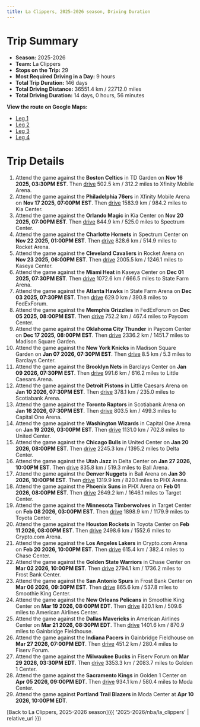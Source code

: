 ```yaml
---
title: La Clippers, 2025-2026 season, Driving Duration
---
```


# Trip Summary
- **Season:** 2025-2026
- **Team:** La Clippers
- **Stops on the Trip:** 29
- **Most Required Driving in a Day:** 9 hours
- **Total Trip Duration:** 146 days
- **Total Driving Distance:** 36551.4 km / 22712.0 miles
- **Total Driving Duration:** 14 days, 0 hours, 56 minutes

**View the route on Google Maps:**
- [Leg 1](https://www.google.com/maps/dir/TD+Garden+Boston+MA/Xfinity+Mobile+Arena+Philadelphia+PA/Kia+Center+Orlando+FL/Spectrum+Center+Charlotte+NC/Rocket+Arena+Cleveland+OH/Kaseya+Center+Miami+FL/State+Farm+Arena+Atlanta+GA/FedExForum+Memphis+TN/Paycom+Center+Oklahoma+City+OK/Madison+Square+Garden+New+York+NY)
- [Leg 2](https://www.google.com/maps/dir/Madison+Square+Garden+New+York+NY/Barclays+Center+Brooklyn+NY/Little+Caesars+Arena+Detroit+MI/Scotiabank+Arena+Toronto+ON/Capital+One+Arena+Washington+DC/United+Center+Chicago+IL/Delta+Center+Salt+Lake+City+UT/Ball+Arena+Denver+CO/PHX+Arena+Phoenix+AZ/Target+Center+Minneapolis+MN)
- [Leg 3](https://www.google.com/maps/dir/Target+Center+Minneapolis+MN/Toyota+Center+Houston+TX/Crypto.com+Arena+Los+Angeles+CA/Chase+Center+San+Francisco+CA/Frost+Bank+Center+San+Antonio+TX/Smoothie+King+Center+New+Orleans+LA/American+Airlines+Center+Dallas+TX/Gainbridge+Fieldhouse+Indianapolis+IN/Fiserv+Forum+Milwaukee+WI/Golden+1+Center+Sacramento+CA)
- [Leg 4](https://www.google.com/maps/dir/Golden+1+Center+Sacramento+CA/Moda+Center+Portland+OR)

# Trip Details
1. Attend the game against the **Boston Celtics** in TD Garden on **Nov 16 2025, 03:30PM EST**. Then [drive](https://www.google.com/maps/dir/TD+Garden+Boston+MA/Xfinity+Mobile+Arena+Philadelphia+PA) 502.5 km / 312.2 miles to Xfinity Mobile Arena.
2. Attend the game against the **Philadelphia 76ers** in Xfinity Mobile Arena on **Nov 17 2025, 07:00PM EST**. Then [drive](https://www.google.com/maps/dir/Xfinity+Mobile+Arena+Philadelphia+PA/Kia+Center+Orlando+FL) 1583.9 km / 984.2 miles to Kia Center.
3. Attend the game against the **Orlando Magic** in Kia Center on **Nov 20 2025, 07:00PM EST**. Then [drive](https://www.google.com/maps/dir/Kia+Center+Orlando+FL/Spectrum+Center+Charlotte+NC) 844.9 km / 525.0 miles to Spectrum Center.
4. Attend the game against the **Charlotte Hornets** in Spectrum Center on **Nov 22 2025, 01:00PM EST**. Then [drive](https://www.google.com/maps/dir/Spectrum+Center+Charlotte+NC/Rocket+Arena+Cleveland+OH) 828.6 km / 514.9 miles to Rocket Arena.
5. Attend the game against the **Cleveland Cavaliers** in Rocket Arena on **Nov 23 2025, 06:00PM EST**. Then [drive](https://www.google.com/maps/dir/Rocket+Arena+Cleveland+OH/Kaseya+Center+Miami+FL) 2005.5 km / 1246.1 miles to Kaseya Center.
6. Attend the game against the **Miami Heat** in Kaseya Center on **Dec 01 2025, 07:30PM EST**. Then [drive](https://www.google.com/maps/dir/Kaseya+Center+Miami+FL/State+Farm+Arena+Atlanta+GA) 1072.6 km / 666.5 miles to State Farm Arena.
7. Attend the game against the **Atlanta Hawks** in State Farm Arena on **Dec 03 2025, 07:30PM EST**. Then [drive](https://www.google.com/maps/dir/State+Farm+Arena+Atlanta+GA/FedExForum+Memphis+TN) 629.0 km / 390.8 miles to FedExForum.
8. Attend the game against the **Memphis Grizzlies** in FedExForum on **Dec 05 2025, 08:00PM EST**. Then [drive](https://www.google.com/maps/dir/FedExForum+Memphis+TN/Paycom+Center+Oklahoma+City+OK) 752.2 km / 467.4 miles to Paycom Center.
9. Attend the game against the **Oklahoma City Thunder** in Paycom Center on **Dec 17 2025, 08:00PM EST**. Then [drive](https://www.google.com/maps/dir/Paycom+Center+Oklahoma+City+OK/Madison+Square+Garden+New+York+NY) 2336.2 km / 1451.7 miles to Madison Square Garden.
10. Attend the game against the **New York Knicks** in Madison Square Garden on **Jan 07 2026, 07:30PM EST**. Then [drive](https://www.google.com/maps/dir/Madison+Square+Garden+New+York+NY/Barclays+Center+Brooklyn+NY) 8.5 km / 5.3 miles to Barclays Center.
11. Attend the game against the **Brooklyn Nets** in Barclays Center on **Jan 09 2026, 07:30PM EST**. Then [drive](https://www.google.com/maps/dir/Barclays+Center+Brooklyn+NY/Little+Caesars+Arena+Detroit+MI) 991.6 km / 616.2 miles to Little Caesars Arena.
12. Attend the game against the **Detroit Pistons** in Little Caesars Arena on **Jan 10 2026, 07:30PM EST**. Then [drive](https://www.google.com/maps/dir/Little+Caesars+Arena+Detroit+MI/Scotiabank+Arena+Toronto+ON) 378.1 km / 235.0 miles to Scotiabank Arena.
13. Attend the game against the **Toronto Raptors** in Scotiabank Arena on **Jan 16 2026, 07:30PM EST**. Then [drive](https://www.google.com/maps/dir/Scotiabank+Arena+Toronto+ON/Capital+One+Arena+Washington+DC) 803.5 km / 499.3 miles to Capital One Arena.
14. Attend the game against the **Washington Wizards** in Capital One Arena on **Jan 19 2026, 03:00PM EST**. Then [drive](https://www.google.com/maps/dir/Capital+One+Arena+Washington+DC/United+Center+Chicago+IL) 1131.0 km / 702.8 miles to United Center.
15. Attend the game against the **Chicago Bulls** in United Center on **Jan 20 2026, 08:00PM EST**. Then [drive](https://www.google.com/maps/dir/United+Center+Chicago+IL/Delta+Center+Salt+Lake+City+UT) 2245.3 km / 1395.2 miles to Delta Center.
16. Attend the game against the **Utah Jazz** in Delta Center on **Jan 27 2026, 10:00PM EST**. Then [drive](https://www.google.com/maps/dir/Delta+Center+Salt+Lake+City+UT/Ball+Arena+Denver+CO) 835.8 km / 519.3 miles to Ball Arena.
17. Attend the game against the **Denver Nuggets** in Ball Arena on **Jan 30 2026, 10:00PM EST**. Then [drive](https://www.google.com/maps/dir/Ball+Arena+Denver+CO/PHX+Arena+Phoenix+AZ) 1319.9 km / 820.1 miles to PHX Arena.
18. Attend the game against the **Phoenix Suns** in PHX Arena on **Feb 01 2026, 08:00PM EST**. Then [drive](https://www.google.com/maps/dir/PHX+Arena+Phoenix+AZ/Target+Center+Minneapolis+MN) 2649.2 km / 1646.1 miles to Target Center.
19. Attend the game against the **Minnesota Timberwolves** in Target Center on **Feb 08 2026, 03:00PM EST**. Then [drive](https://www.google.com/maps/dir/Target+Center+Minneapolis+MN/Toyota+Center+Houston+TX) 1898.9 km / 1179.9 miles to Toyota Center.
20. Attend the game against the **Houston Rockets** in Toyota Center on **Feb 11 2026, 08:00PM EST**. Then [drive](https://www.google.com/maps/dir/Toyota+Center+Houston+TX/Crypto.com+Arena+Los+Angeles+CA) 2498.6 km / 1552.6 miles to Crypto.com Arena.
21. Attend the game against the **Los Angeles Lakers** in Crypto.com Arena on **Feb 20 2026, 10:00PM EST**. Then [drive](https://www.google.com/maps/dir/Crypto.com+Arena+Los+Angeles+CA/Chase+Center+San+Francisco+CA) 615.4 km / 382.4 miles to Chase Center.
22. Attend the game against the **Golden State Warriors** in Chase Center on **Mar 02 2026, 10:00PM EST**. Then [drive](https://www.google.com/maps/dir/Chase+Center+San+Francisco+CA/Frost+Bank+Center+San+Antonio+TX) 2794.1 km / 1736.2 miles to Frost Bank Center.
23. Attend the game against the **San Antonio Spurs** in Frost Bank Center on **Mar 06 2026, 09:30PM EST**. Then [drive](https://www.google.com/maps/dir/Frost+Bank+Center+San+Antonio+TX/Smoothie+King+Center+New+Orleans+LA) 865.6 km / 537.8 miles to Smoothie King Center.
24. Attend the game against the **New Orleans Pelicans** in Smoothie King Center on **Mar 19 2026, 08:00PM EDT**. Then [drive](https://www.google.com/maps/dir/Smoothie+King+Center+New+Orleans+LA/American+Airlines+Center+Dallas+TX) 820.1 km / 509.6 miles to American Airlines Center.
25. Attend the game against the **Dallas Mavericks** in American Airlines Center on **Mar 21 2026, 08:30PM EDT**. Then [drive](https://www.google.com/maps/dir/American+Airlines+Center+Dallas+TX/Gainbridge+Fieldhouse+Indianapolis+IN) 1401.6 km / 870.9 miles to Gainbridge Fieldhouse.
26. Attend the game against the **Indiana Pacers** in Gainbridge Fieldhouse on **Mar 27 2026, 07:00PM EDT**. Then [drive](https://www.google.com/maps/dir/Gainbridge+Fieldhouse+Indianapolis+IN/Fiserv+Forum+Milwaukee+WI) 451.2 km / 280.4 miles to Fiserv Forum.
27. Attend the game against the **Milwaukee Bucks** in Fiserv Forum on **Mar 29 2026, 03:30PM EDT**. Then [drive](https://www.google.com/maps/dir/Fiserv+Forum+Milwaukee+WI/Golden+1+Center+Sacramento+CA) 3353.3 km / 2083.7 miles to Golden 1 Center.
28. Attend the game against the **Sacramento Kings** in Golden 1 Center on **Apr 05 2026, 09:00PM EDT**. Then [drive](https://www.google.com/maps/dir/Golden+1+Center+Sacramento+CA/Moda+Center+Portland+OR) 934.1 km / 580.4 miles to Moda Center.
29. Attend the game against **Portland Trail Blazers** in Moda Center at **Apr 10 2026, 10:00PM EDT**.

[Back to La Clippers, 2025-2026 season]({{ '2025-2026/nba/la_clippers' | relative_url }})
